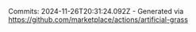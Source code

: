 Commits: 2024-11-26T20:31:24.092Z - Generated via https://github.com/marketplace/actions/artificial-grass
<br>
